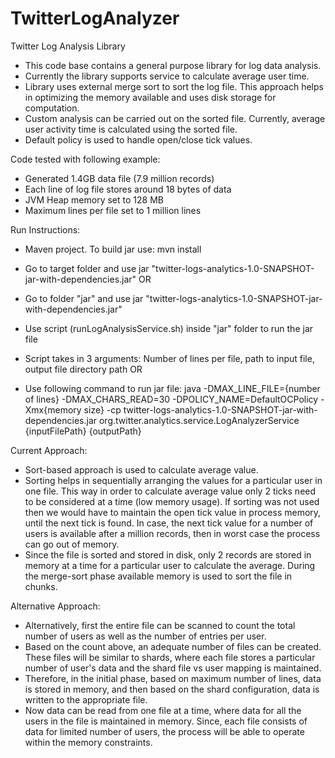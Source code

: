 # TwitterLogAnalyzer
Twitter Log Analysis Library

- This code base contains a general purpose library for log data analysis. 
- Currently the library supports service to calculate average user time.
- Library uses external merge sort to sort the log file. This approach helps in optimizing the memory available and 
uses disk storage for computation.
- Custom analysis can be carried out on the sorted file. Currently, average user activity time is calculated using the sorted file.
- Default policy is used to handle open/close tick values.

Code tested with following example:
- Generated 1.4GB data file (7.9 million records)
- Each line of log file stores around 18 bytes of data
- JVM Heap memory set to 128 MB
- Maximum lines per file set to 1 million lines

Run Instructions:

- Maven project. To build jar use: mvn install
- Go to target folder and use jar "twitter-logs-analytics-1.0-SNAPSHOT-jar-with-dependencies.jar"
OR
- Go to folder "jar" and use jar "twitter-logs-analytics-1.0-SNAPSHOT-jar-with-dependencies.jar"

- Use script (runLogAnalysisService.sh) inside "jar" folder to run the jar file
- Script takes in 3 arguments: Number of lines per file, path to input file, output file directory path
OR
- Use following command to run jar file:
java -DMAX_LINE_FILE={number of lines} -DMAX_CHARS_READ=30 -DPOLICY_NAME=DefaultOCPolicy -Xmx{memory size} -cp twitter-logs-analytics-1.0-SNAPSHOT-jar-with-dependencies.jar org.twitter.analytics.service.LogAnalyzerService {inputFilePath} {outputPath}

Current Approach:
- Sort-based approach is used to calculate average value.
- Sorting helps in sequentially arranging the values for a particular user in one file. This way in order to calculate average value only 2 ticks
need to be considered at a time (low memory usage). If sorting was not used then we would have to maintain the open tick value in process
memory, until the next tick is found. In case, the next tick value for a number of users is available after a million records, then in worst case
the process can go out of memory.
- Since the file is sorted and stored in disk, only 2 records are stored in memory at a time for a particular user to calculate the average.
During the merge-sort phase available memory is used to sort the file in chunks.

Alternative Approach:
- Alternatively, first the entire file can be scanned to count the total number of users as well as the number of entries per user.
- Based on the count above, an adequate number of files can be created. These files will be similar to shards, where each file stores
a particular number of user's data and the shard file vs user mapping is maintained.
- Therefore, in the initial phase, based on maximum number of lines, data is stored in memory, and then based on the shard configuration,
data is written to the appropriate file.
- Now data can be read from one file at a time, where data for all the users in the file is maintained in memory. Since, each file
consists of data for limited number of users, the process will be able to operate within the memory constraints.